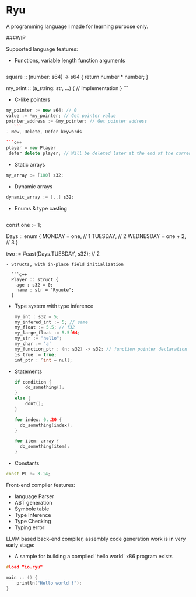 # Ryu
A programming language I made for learning purpose only.

###WIP

Supported language features: 

- Functions, variable length function arguments

    ```c++
square :: (number: s64) -> s64 {
      return number * number;
}

my_print :: (a_string: str, ...) {
      // Implementation
}
    ```
- C-like pointers

 ```c++
my_pointer := new s64; // 0
value := *my_pointer; // Get pointer value
pointer_address := &my_pointer; // Get pointer address
    ```
- New, Delete, Defer keywords
 
 ```c++
 player = new Player
  defer delete player; // Will be deleted later at the end of the current scope
  ```
- Static arrays

 ```c++
 my_array := [100] s32;
  ```
- Dynamic arrays

 ```c++
 dynamic_array := [..] s32;
  ```
- Enums & type casting
    ```c++
const one := 1;

Days :: enum {
	MONDAY = one, // 1
	TUESDAY, // 2 
	WEDNESDAY = one + 2, // 3
}

two := #cast(Days.TUESDAY, s32); // 2
```
- Structs, with in-place field initialization

  ```c++
  Player :: struct {
	age : s32 = 0;
	name : str = "Ryuuke";
  }
  ```

- Type system with type inference

  ```c++
  my_int : s32 = 5;
  my_infered_int := 5; // same
  my_float := 5.5; // f32
  my_large_float := 5.5f64;
  my_str := "hello";
  my_char := 'a'
  my_function_ptr : (n: s32) -> s32; // function pointer declaration
  is_true := true;
  int_ptr : ^int = null;
  ```
  
- Statements
  ```c++
  if condition {
      do_something();
  }
  else {
      dont();
  }
  
  for index: 0..20 {
    do_something(index);
  }
  
  for item: array {
    do_something(item);
  }
  ```
- Constants

 ```c++
 const PI := 3.14;
  ```
  
Front-end compiler features:
 - language Parser
 - AST generation
 - Symbole table
 - Type Inference
 - Type Checking
 - Typing error
 
LLVM based back-end compiler, assembly code generation work is in very early stage:
 - A sample for building a compiled 'hello world' x86 program exists
  
  ```c++
  #load "io.ryu"

main :: () {
      println("Hello world !");
}
  ```
